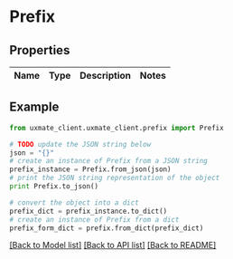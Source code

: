 # Prefix


## Properties
Name | Type | Description | Notes
------------ | ------------- | ------------- | -------------

## Example

```python
from uxmate_client.uxmate_client.prefix import Prefix

# TODO update the JSON string below
json = "{}"
# create an instance of Prefix from a JSON string
prefix_instance = Prefix.from_json(json)
# print the JSON string representation of the object
print Prefix.to_json()

# convert the object into a dict
prefix_dict = prefix_instance.to_dict()
# create an instance of Prefix from a dict
prefix_form_dict = prefix.from_dict(prefix_dict)
```
[[Back to Model list]](../README.md#documentation-for-models) [[Back to API list]](../README.md#documentation-for-api-endpoints) [[Back to README]](../README.md)



